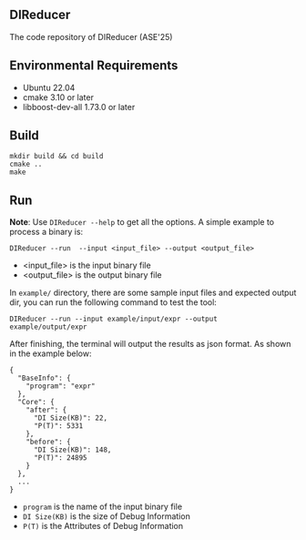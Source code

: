 ## DIReducer
The code repository of  DIReducer (ASE'25)


## Environmental Requirements
- Ubuntu 22.04
- cmake 3.10 or later
- libboost-dev-all 1.73.0 or later


## Build 
```
mkdir build && cd build
cmake ..
make
```


## Run
**Note**: Use `DIReducer --help` to get all the options.
A simple example to process a binary is:
```
DIReducer --run  --input <input_file> --output <output_file>
```
- <input_file> is the input binary file
- <output_file> is the output binary file

In `example/` directory, there are some sample input files and expected output dir, you can run the following command to test the tool:
```
DIReducer --run --input example/input/expr --output example/output/expr
```
After finishing, the terminal will output the results as json format. As shown in the example below:
```
{
  "BaseInfo": {
    "program": "expr"
  },
  "Core": {
    "after": {
      "DI Size(KB)": 22,
      "P(T)": 5331
    },
    "before": {
      "DI Size(KB)": 148,
      "P(T)": 24895
    }
  },
  ...
}

```
- `program` is the name of the input binary file
- `DI Size(KB)` is the size of Debug Information
- `P(T)` is the Attributes of Debug Information